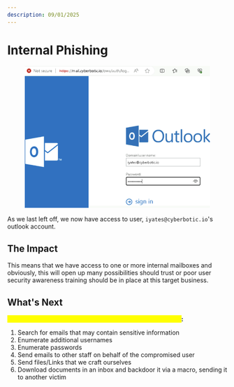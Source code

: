```yaml
---
description: 09/01/2025
---
```


# Internal Phishing

<figure><img src="../.gitbook/assets/image (6) (1).png" alt=""><figcaption></figcaption></figure>

As we last left off, we now have access to user, `iyates@cyberbotic.io`'s outlook account.&#x20;

## The Impact

This means that we have access to one or more internal mailboxes and obviously, this will open up many possibilities should trust or poor user security awareness training should be in place at this target business.

## What's Next

<mark style="color:yellow;">**From here, you want to look for the following opportunities**</mark>**:**

1. Search for emails that may contain sensitive information
2. Enumerate additional usernames
3. Enumerate passwords
4. Send emails to other staff on behalf of the compromised user
5. Send files/Links that we craft ourselves
6. Download documents in an inbox and backdoor it via a macro, sending it to another victim
